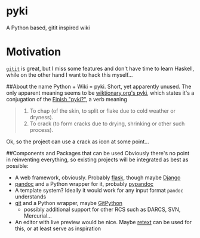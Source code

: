 # pyki
A Python based, gitit inspired wiki

# Motivation
[`gitit`](http://www.gitit.net/) is great, but I miss some features and don't have time to learn
Haskell, while on the other hand I want to hack this myself...

##About the name
Python + Wiki = pyki. Short, yet apparently unused. The only apparent meaning seems to be [wiktionary.org's pyki](https://en.wiktionary.org/wiki/pyki), which states it's a conjugation of the [Finish "pyki?"](https://en.wiktionary.org/wiki/pyki%C3%A4#Finnish), a verb meaning

> 1. To chap (of the skin, to split or flake due to cold weather or dryness).
> 1. To crack (to form cracks due to drying, shrinking or other such process).

Ok, so the project can use a crack as icon at some point...

##Components and Packages that can be used
Obviously there's no point in reinventing everything, so existing
projects will be integrated as best as possible:

* A web framework, obviously. Probably [flask](http://flask.pocoo.org/), though maybe [Django](https://www.djangoproject.com/)
* [pandoc](http://pandoc.org/) and a Python wrapper for it, probably [pypandoc](https://github.com/bebraw/pypandoc)
* A template system? Ideally it would work for any input format `pandoc` understands
* [git](https://git-scm.com/) and a Python wrapper, maybe [GitPython](https://github.com/gitpython-developers/GitPython)
    - possibly additional support for other RCS such as DARCS, SVN, Mercurial...
* An editor with live preview would be nice. Maybe [retext](https://github.com/retext-project/retext) can be used for this, or at least serve as inspiration